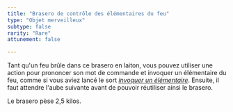 ```yaml
---
title: "Brasero de contrôle des élémentaires du feu"
type: "Objet merveilleux"
subtype: false
rarity: "Rare"
attunement: false

---
```

Tant qu'un feu brûle dans ce brasero en laiton, vous pouvez utiliser une action pour prononcer son mot de commande et invoquer un élémentaire du feu, comme si vous aviez lancé le sort [_invoquer un élémentaire_](/grimoire/invoquer-un-elementaire/). Ensuite, il faut attendre l'aube suivante avant de pouvoir réutiliser ainsi le brasero.

Le brasero pèse 2,5 kilos.
